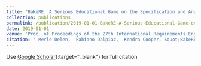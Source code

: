 ```yaml
---
title: "BakeRE: A Serious Educational Game on the Specification and Analysis of User Stories"
collection: publications
permalink: /publication/2019-01-01-BakeRE-A-Serious-Educational-Game-on-the-Specification-and-Analysis-of-User-Stories
date: 2019-01-01
venue: 'Proc. of Proceedings of the 27th International Requirements Engineering Conference, RE:Next! Track (RE&apos;19)'
citation: ' Merle Delen,  Fabiano Dalpiaz,  Kendra Cooper, &quot;BakeRE: A Serious Educational Game on the Specification and Analysis of User Stories.&quot; Proc. of Proceedings of the 27th International Requirements Engineering Conference, RE:Next! Track (RE&amp;apos;19), 2019.'
---
```

Use [Google Scholar](https://scholar.google.com/scholar?q=BakeRE:+A+Serious+Educational+Game+on+the+Specification+and+Analysis+of+User+Stories){:target="_blank"} for full citation